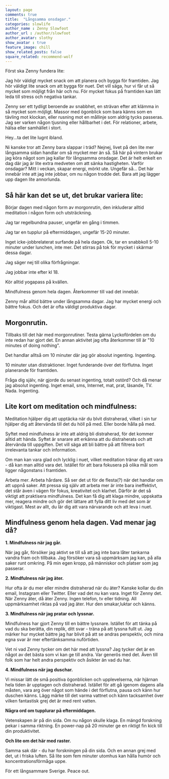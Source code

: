 ```yaml
---
layout: page
comments: true
title:  "Långsamma onsdagar."
categories: slowlife
author_name : Zenny Slowfoot
author_url : /author/slowfoot
author_avatar: slothy
show_avatar : true
feature_image: chill
show_related_posts: false
square_related: recommend-wolf
---
```


Först ska Zenny fundera lite: 


Jag hör väldigt mycket snack om att planera och bygga för framtiden. Jag hör väldigt lite snack om att bygga för nuet. Det vill säga, hur vi får ut så mycket som möjligt från här och nu. För mycket fokus på framtiden kan lätt leda till stress och negativa tankar.
 
Zenny ser ett tydligt beroende av snabbhet, en strävan efter att klämma in så mycket som möjligt. Massor med ögonblick som bara känns som en tävling
mot klockan, eller rusning mot en mållinje som aldrig tycks passeras. Jag ser varken någon tjusning eller hållbarhet i det. För relationer, arbete, hälsa eller samhället i stort. 

Hey...ta det lite lugnt ibland.  


Ni kanske tror att Zenny bara slappar i träd? Nejnej, livet på den lite mer långsamma sidan handlar om så mycket mer än så.
Så här på vintern brukar jag köra något som jag kallar för långsamma onsdagar. Det är helt enkelt en dag där jag är lite extra medveten om att
sänka hastigheten.
Varför onsdagar? Mitt i veckan, skapar energi, mörkt ute. Ungefär så...
Det här innebär inte att jag inte jobbar, om nu någon trodde det. Bara att jag lägger upp dagen lite annorlunda.


## Så här kan det se ut, det brukar variera lite:

Börjar dagen med någon form av morgonrutin, den inkluderar alltid meditation i någon form
och utsträckning.

Jag tar regelbundna pauser, ungefär en gång i timmen. 

Jag tar en tupplur på eftermiddagen, ungefär 15-20 minuter. 

Inget icke-jobbrelaterat surfande på hela dagen. Ok, tar en snabbkoll 5-10 minuter under lunchen, inte mer. Det stirras på tok för mycket i skärmar dessa dagar. 

Jag säger nej till olika förfrågningar. 

Jag jobbar inte efter kl 18.

Kör alltid yogapass på kvällen.

Mindfulness genom hela dagen. Återkommer till vad det innebär. 


Zenny mår alltid bättre under långsamma dagar. Jag har mycket energi och bättre fokus. Och det är ofta väldigt produktiva dagar.

## Morgonrutin.

Tillbaks till det här med morgonrutiner. Testa gärna Lyckofördelen om du inte redan har gjort det. 
En annan aktivitet jag ofta återkommer till är "10 minutes of doing nothing".


Det handlar alltså om 10 minuter där jag gör absolut ingenting. Ingenting. 

10 minuter utan distraktioner. Inget funderande över det förflutna.
Inget planerande för framtiden. 

Fråga dig själv, när gjorde du senast ingenting, totalt ostörd?
Och då menar jag absolut ingenting. Inget email, sms, Internet, mat, prat, läsande, TV. Nada. Ingenting. 


## Lite kort om meditation och mindfulness:

Meditation hjälper dig att upptäcka när du blvit distraherad, vilket i sin
tur hjälper dig att återvända till det du höll på med. Eller borde hålla på med. 

Syftet med mindfulness är inte att aldrig bli distraherad, för det kommer alltid att hända. Syftet är snarare att erkänna att du distraherats och att återvända
till uppgiften. Det vill säga att bli bättre på att filtrera bort irrelevanta tankar och information. 

Om man kan vara glad och lycklig i nuet, vilket meditation tränar dig att vara - då kan man alltid vara det. 
Istället för att bara fokusera på olika mål som ligger någonstans i framtiden.

Arbeta mer. Arbeta hårdare. Så ser det ut för de flesta(?) när det handlar om att uppnå saker. Att pressa sig själv att arbeta mer är inte bara ineffektivt, det står även i vägen för fokus, kreativitet och klarhet. Därför är det så viktigt att praktisera mindfulness. Det kan få dig att klaga mindre, uppskatta mer, reagera mindre och gör det lättare att fylla ditt liv med det som är viktigast. Mest av allt, du lär dig att vara närvarande och att leva i nuet.



## Mindfulness genom hela dagen. Vad menar jag då?



**1. Mindfulness när jag går.**

När jag går, försöker jag aktivt se till så att jag inte bara låter tankarna vandra fram och tillbaka. Jag försöker vara så uppmärksam jag kan, på alla saker runt
omkring. På min egen kropp, på människor och platser som jag passerar. 

**2. Mindfulness när jag äter.**

Hur ofta är du mer eller mindre distraherad när du äter? Kanske kollar du din email, Instagram eller Twitter. 
Eller vad det nu kan vara.
Inget för Zenny det. När Zenny äter, då äter Zenny. Ingen telefon, tv eller tidning. All uppmärksamhet riktas på vad jag äter. 
Hur den smakar,luktar och känns.


**3. Mindfulness när jag pratar och lyssnar.**

Mindfulness har gjort Zenny till en bättre lyssnare. Istället för att tänka på vad du ska berätta, din replik, ditt svar - träna på att lyssna fullt ut. 
Jag märker hur mycket bättre jag har blivit på att se andras perspektiv, och mina egna svar är mer eftertänksamma nuförtiden. 

Vet ni vad Zenny tycker om det här med att lyssna? Jag tycker det är en något av det bästa som vi kan ge till andra. 
Var generös med det. Även till folk som har helt andra perspektiv och åsikter än vad du har.


**4. Mindfulness när jag duschar.**

Vi missar lätt de små positiva ögonblicken och upplevelserna, när hjärnan hela tiden är upptagen och distraherad. 
Istället för att gå igenom dagens alla måsten, vara arg över något som hände i det förflutna, pausa och känn hur duschen känns. Lägg märke till det
varma vattnet och känn tacksamhet över vilken fantastisk grej det är med rent vatten. 

**Några ord om tupplurar på eftermiddagen.**

Vetenskapen är på din sida. Om nu någon skulle klaga. 
En mängd forskning pekar i samma riktning. En power-nap på 20 minuter
ge en riktigt fin kick till din produktivitet. 


**Och lite om det här med raster.**

Samma sak där - du har forskningen på din sida. Och en annan grej med det, ut i friska luften. Så lite som fem minuter utomhus
kan hålla humör och koncentrationsförmåga uppe.


För ett långsammare Sverige. Peace out.
